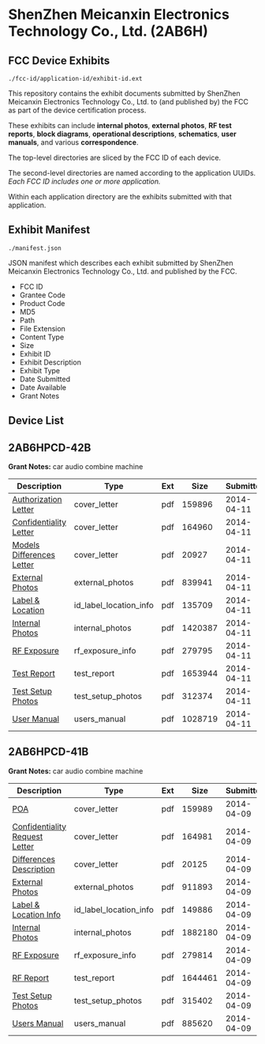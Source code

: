 # ShenZhen Meicanxin Electronics Technology Co., Ltd. (2AB6H)
## FCC Device Exhibits

```
./fcc-id/application-id/exhibit-id.ext
```

This repository contains the exhibit documents submitted by ShenZhen Meicanxin Electronics Technology Co., Ltd. to (and published by) the FCC as part of the device certification process.

These exhibits can include **internal photos**, **external photos**, **RF test reports**, **block diagrams**, **operational descriptions**, **schematics**, **user manuals**, and various **correspondence**.

The top-level directories are sliced by the FCC ID of each device.

The second-level directories are named according to the application UUIDs. *Each FCC ID includes one or more application.*

Within each application directory are the exhibits submitted with that application. 

## Exhibit Manifest

```
./manifest.json
```

JSON manifest which describes each exhibit submitted by ShenZhen Meicanxin Electronics Technology Co., Ltd. and published by the FCC.

- FCC ID
- Grantee Code
- Product Code
- MD5
- Path
- File Extension
- Content Type
- Size
- Exhibit ID
- Exhibit Description
- Exhibit Type
- Date Submitted
- Date Available
- Grant Notes

## Device List
## 2AB6HPCD-42B
**Grant Notes:** car audio combine machine

| Description | Type | Ext | Size | Submitted | Available |
| ----------- | ---- | --- | ---- | --------- | --------- |
| [Authorization Letter](2AB6HPCD-42B/85eb2da677ba16c1416533fbf14ec60f/2240112.pdf) | cover_letter | pdf | 159896 | 2014-04-11 | 2014-04-11 |
| [Confidentiality Letter](2AB6HPCD-42B/85eb2da677ba16c1416533fbf14ec60f/2240113.pdf) | cover_letter | pdf | 164960 | 2014-04-11 | 2014-04-11 |
| [Models Differences Letter](2AB6HPCD-42B/85eb2da677ba16c1416533fbf14ec60f/2240114.pdf) | cover_letter | pdf | 20927 | 2014-04-11 | 2014-04-11 |
| [External Photos](2AB6HPCD-42B/85eb2da677ba16c1416533fbf14ec60f/2240121.pdf) | external_photos | pdf | 839941 | 2014-04-11 | 2014-04-11 |
| [Label & Location](2AB6HPCD-42B/85eb2da677ba16c1416533fbf14ec60f/2240123.pdf) | id_label_location_info | pdf | 135709 | 2014-04-11 | 2014-04-11 |
| [Internal Photos](2AB6HPCD-42B/85eb2da677ba16c1416533fbf14ec60f/2240122.pdf) | internal_photos | pdf | 1420387 | 2014-04-11 | 2014-04-11 |
| [RF Exposure](2AB6HPCD-42B/85eb2da677ba16c1416533fbf14ec60f/2240119.pdf) | rf_exposure_info | pdf | 279795 | 2014-04-11 | 2014-04-11 |
| [Test Report](2AB6HPCD-42B/85eb2da677ba16c1416533fbf14ec60f/2240118.pdf) | test_report | pdf | 1653944 | 2014-04-11 | 2014-04-11 |
| [Test Setup Photos](2AB6HPCD-42B/85eb2da677ba16c1416533fbf14ec60f/2240120.pdf) | test_setup_photos | pdf | 312374 | 2014-04-11 | 2014-04-11 |
| [User Manual](2AB6HPCD-42B/85eb2da677ba16c1416533fbf14ec60f/2240124.pdf) | users_manual | pdf | 1028719 | 2014-04-11 | 2014-04-11 |
## 2AB6HPCD-41B
**Grant Notes:** car audio combine machine

| Description | Type | Ext | Size | Submitted | Available |
| ----------- | ---- | --- | ---- | --------- | --------- |
| [POA](2AB6HPCD-41B/41e5c74c6c679485bc459314aa72ddcb/2237469.pdf) | cover_letter | pdf | 159989 | 2014-04-09 | 2014-04-09 |
| [Confidentiality Request Letter](2AB6HPCD-41B/41e5c74c6c679485bc459314aa72ddcb/2237470.pdf) | cover_letter | pdf | 164981 | 2014-04-09 | 2014-04-09 |
| [Differences Description](2AB6HPCD-41B/41e5c74c6c679485bc459314aa72ddcb/2237471.pdf) | cover_letter | pdf | 20125 | 2014-04-09 | 2014-04-09 |
| [External Photos](2AB6HPCD-41B/41e5c74c6c679485bc459314aa72ddcb/2237475.pdf) | external_photos | pdf | 911893 | 2014-04-09 | 2014-04-09 |
| [Label & Location Info](2AB6HPCD-41B/41e5c74c6c679485bc459314aa72ddcb/2237477.pdf) | id_label_location_info | pdf | 149886 | 2014-04-09 | 2014-04-09 |
| [Internal Photos](2AB6HPCD-41B/41e5c74c6c679485bc459314aa72ddcb/2237476.pdf) | internal_photos | pdf | 1882180 | 2014-04-09 | 2014-04-09 |
| [RF Exposure](2AB6HPCD-41B/41e5c74c6c679485bc459314aa72ddcb/2237481.pdf) | rf_exposure_info | pdf | 279814 | 2014-04-09 | 2014-04-09 |
| [RF Report](2AB6HPCD-41B/41e5c74c6c679485bc459314aa72ddcb/2237479.pdf) | test_report | pdf | 1644461 | 2014-04-09 | 2014-04-09 |
| [Test Setup Photos](2AB6HPCD-41B/41e5c74c6c679485bc459314aa72ddcb/2237480.pdf) | test_setup_photos | pdf | 315402 | 2014-04-09 | 2014-04-09 |
| [Users Manual](2AB6HPCD-41B/41e5c74c6c679485bc459314aa72ddcb/2237478.pdf) | users_manual | pdf | 885620 | 2014-04-09 | 2014-04-09 |
